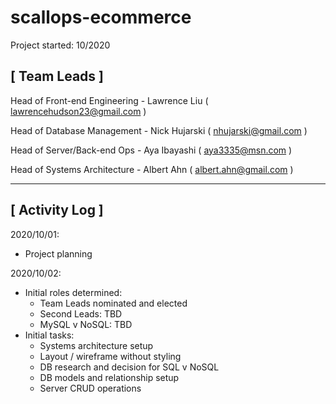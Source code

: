 # scallops-ecommerce

Project started: 10/2020

[ Team Leads ]
----------------------------------------------

Head of Front-end Engineering - Lawrence Liu ( lawrencehudson23@gmail.com ) 

Head of Database Management - Nick Hujarski ( nhujarski@gmail.com )

Head of Server/Back-end Ops - Aya Ibayashi ( aya3335@msn.com )

Head of Systems Architecture - Albert Ahn ( albert.ahn@gmail.com )

----------------------------------------------

[ Activity Log ]
----------------------------------------------
2020/10/01: 
 - Project planning

2020/10/02: 
 - Initial roles determined:
   - Team Leads nominated and elected
   - Second Leads: TBD
   - MySQL v NoSQL: TBD
 - Initial tasks:
   - Systems architecture setup
   - Layout / wireframe without styling
   - DB research and decision for SQL v NoSQL
   - DB models and relationship setup
   - Server CRUD operations